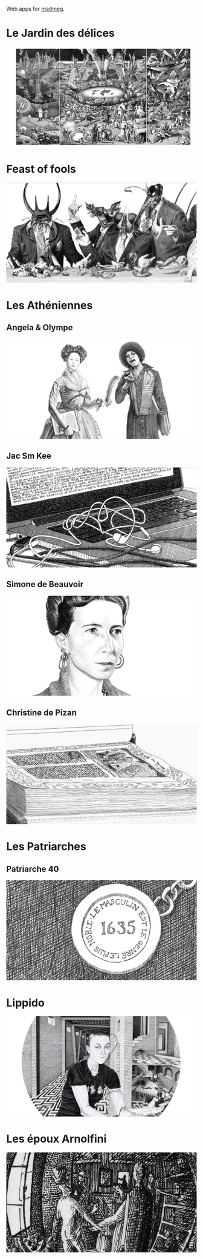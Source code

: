 Web apps for [madmeg](http://madmeg.org/).


# Le Jardin des délices

[![](delizie/vignette-1200x630.jpg)](http://madmeg.org/delizie/)


# Feast of fools

[![](feastoffools/vignette-1200x630.jpg)](http://madmeg.org/feastoffools/)


# Les Athéniennes

## Angela &amp; Olympe

[![](athena/vignette-1200x630.jpg)](http://madmeg.org/athena/)


## Jac Sm Kee

[![](jacsmkee/vignette-1200x630.jpg)](http://madmeg.org/jacsmkee/)


## Simone de Beauvoir

[![](simone/vignette-1200x630.jpg)](http://madmeg.org/simone/)


## Christine de Pizan

[![](christine/vignette-1200x630.jpg)](http://madmeg.org/christine/)


# Les Patriarches

## Patriarche 40

[![](p40/vignette-1200x630.jpg)](http://madmeg.org/p40/)


# Lippido

[![](lippido/vignette-1200x630.jpg)](http://madmeg.org/lippido/)


# Les époux Arnolfini

[![](epoux/vignette-1200x630.jpg)](http://madmeg.org/epoux/)


